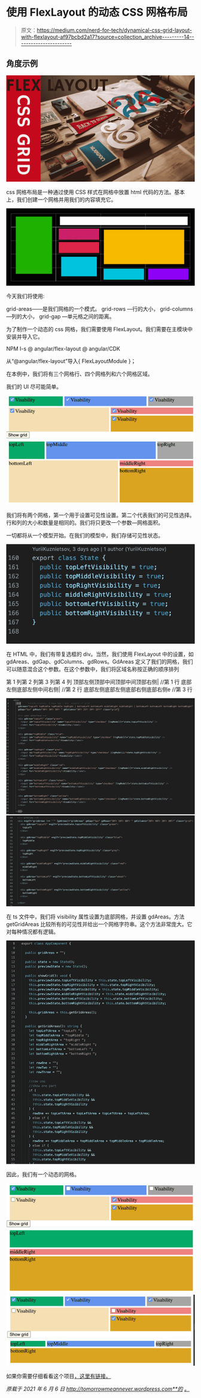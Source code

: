 # 使用 FlexLayout 的动态 CSS 网格布局

> 原文：<https://medium.com/nerd-for-tech/dynamical-css-grid-layout-with-flexlayout-af97bcbd2a17?source=collection_archive---------14----------------------->

## 角度示例

![](img/26788104542e0f4ab630f9d4f87320f0.png)

css 网格布局是一种通过使用 CSS 样式在网格中放置 html 代码的方法。基本上，我们创建一个网格并用我们的内容填充它。

![](img/e6d7500ddc65b031132b1fcde759ac48.png)

今天我们将使用:

grid-areas——是我们网格的一个模式。
grid-rows —行的大小，
grid-columns —列的大小，
grid-gap —单元格之间的距离。

为了制作一个动态的 css 网格，我们需要使用 FlexLayout。我们需要在主模块中安装并导入它。

NPM I-s @ angular/flex-layout @ angular/CDK

从“@angular/flex-layout”导入{ FlexLayoutModule }；

在本例中，我们将有三个网格行、四个网格列和六个网格区域。

我们的 UI 尽可能简单。

![](img/3a3697d0b0b57e0427c3da86f23254b5.png)

我们将有两个网格，第一个用于设置可见性设置。第二个代表我们的可见性选择。行和列的大小和数量是相同的。我们将只更改一个参数—网格面积。

一切都将从一个模型开始。在我们的模型中，我们存储可见性状态。

![](img/f790a435b23971f41e3b9b954826d1fa.png)

在 HTML 中，我们有带复选框的 div。当然，我们使用 FlexLayout 中的设置，如 gdAreas、gdGap、gdColumns、gdRows。GdAreas 定义了我们的网格，我们可以随意混合这个参数。在这个参数中，我们将区域名称按正确的顺序排列

第 1 列第 2 列第 3 列第 4 列
顶部左侧顶部中间顶部中间顶部右侧| //第 1 行
底部左侧底部左侧中间右侧| //第 2 行
底部左侧底部左侧底部右侧底部右侧е //第 3 行

![](img/158f0601d45549d0175f024e0acb6238.png)![](img/5e809d590737754eba3f41f256d3e06b.png)

在 ts 文件中，我们将 visibility 属性设置为底部网格，并设置 gdAreas。方法 getGridAreas 比较所有的可见性并给出一个网格字符串。这个方法非常庞大。它对每种情况都有逻辑。

![](img/0294b1b54406f8d2506c253b335f841a.png)

因此，我们有一个动态的网格。

![](img/028b21414edc13a6d7e53734be3ffaac.png)![](img/a16f8bc7bcc1234a838d569b6fa5dbf9.png)

如果你需要仔细看看这个项目[，这里有链接。](https://github.com/8Tesla8/dynamical-css-grid-FlexLayout)

*原载于 2021 年 6 月 6 日 http://tomorrowmeannever.wordpress.com**的* [*。*](https://tomorrowmeannever.wordpress.com/2021/06/06/dynamical-css-grid-layout-with-flexlayout/)